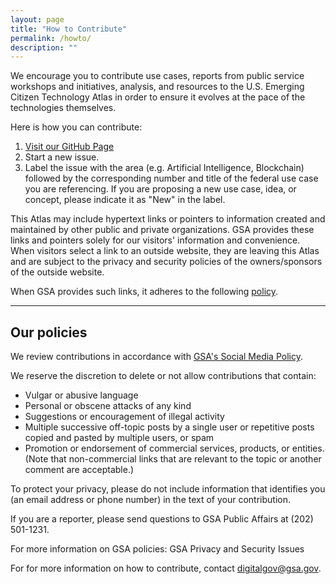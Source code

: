 ```yaml
---
layout: page
title: "How to Contribute"
permalink: /howto/
description: ""
---
```



We encourage you to contribute use cases, reports from public service workshops and initiatives, analysis, and resources to the U.S. Emerging Citizen Technology Atlas in order to ensure it evolves at the pace of the technologies themselves.

Here is how you can contribute:

1. [Visit our GitHub Page](https://github.com/gsa/emerging-technology-atlas/issues/)
2. Start a new issue.
3. Label the issue with the area (e.g. Artificial Intelligence, Blockchain) followed by the corresponding number and title of the federal use case you are referencing. If you are proposing a new use case, idea, or concept, please indicate it as "New" in the label.


This Atlas may include hypertext links or pointers to information created and maintained by other public and private organizations. GSA provides these links and pointers solely for our visitors' information and convenience. When visitors select a link to an outside website, they are leaving this Atlas and are subject to the privacy and security policies of the owners/sponsors of the outside website.

When GSA provides such links, it adheres to the following [policy](https://www.gsa.gov/website-information/linking-policy).

***

## Our policies

We review contributions in accordance with [GSA's Social Media Policy](https://app_gsagov_prod_rdcgwaajp7wr.s3.amazonaws.com/socialmediapolicy.pdf).

We reserve the discretion to delete or not allow contributions that contain:

- Vulgar or abusive language
- Personal or obscene attacks of any kind
- Suggestions or encouragement of illegal activity
- Multiple successive off-topic posts by a single user or repetitive posts copied and pasted by multiple users, or spam
- Promotion or endorsement of commercial services, products, or entities. (Note that non-commercial links that are relevant to the topic or another comment are acceptable.)

To protect your privacy, please do not include information that identifies you (an email address or phone number) in the text of your contribution.

If you are a reporter, please send questions to GSA Public Affairs at (202) 501-1231.

For more information on GSA policies: GSA Privacy and Security Issues

For for more information on how to contribute, contact digitalgov@gsa.gov.
